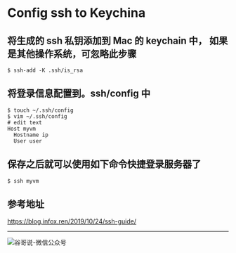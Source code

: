 # Config ssh to Keychina


## 将生成的 ssh 私钥添加到 Mac 的 keychain 中， 如果是其他操作系统，可忽略此步骤

```shell
$ ssh-add -K .ssh/is_rsa
```
## 将登录信息配置到。ssh/config 中

```shell
$ touch ~/.ssh/config
$ vim ~/.ssh/config
# edit text
Host myvm
  Hostname ip
  User user
```

## 保存之后就可以使用如下命令快捷登录服务器了

```
$ ssh myvm
```

## 参考地址

<https://blog.infox.ren/2019/10/24/ssh-guide/>

----
![谷哥说-微信公众号](https://cdn.jsdelivr.net/gh/guzhongren/data-hosting@master/20210819/wechat.ae9zxgscqcg.png)

